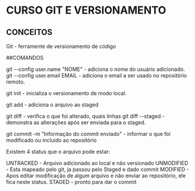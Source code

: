 # CURSO GIT E VERSIONAMENTO

## CONCEITOS
Git - ferramente de versionamento de código

##COMANDOS

git --config user.name "NOME" - adiciona o nome do usuário adicionado.
git --config user.email EMAIL - adiciona o email a ser usado no repositório remoto.

git init - inicializa o versionamento de modo local.

git add - adiciona o arquivo ao staged

git diff - verifica o que foi alterado, quais linhas
git diff --staged - demonstra as alterações após ser enviada para o staged.

git commit -m "Informação do commit enviado" - informar o que foi modificado ou incluido ao repositório 

Existem 4 status que o arquivo pode estar:

UNTRACKED - Arquivo adicionado ao local e não versionado
UNMODIFIED - Esta mapeado pelo git, ja passou pelo Staged e dado commit
MODIFIED - Apos editar modificação de algum arquivo e não enviar ao repositório, ele fica neste status.
STAGED - pronto para dar o commit
